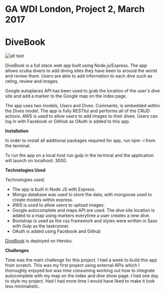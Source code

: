 # GA WDI London, Project 2, March 2017

# DiveBook


![alt text][logo]

[logo]: http://i.imgur.com/M3hpiO5.png

DiveBook is a full stack web app built using Node.js/Express. The app allows scuba divers to add diving sites they have been to around the world and review them. Users are able to add information to each dive such as rating, review and images.


Google autoplaces API has been used to grab the location of the user's dive site and add a marker to the Google map on the index page.

The app uses two models, Users and Dives. Comments, is embedded within the Dives model. The app is fully RESTful and performs all of the CRUD actions. AWS is used to allow users to add images to their dives. Users can log in with Facebook or GitHub as OAuth is added to this app.

**Installation**

In order to install all additional packages required for app, run npm -i from the terminal.

To run the app on a local host run gulp in the terminal and the application will launch on localhost: 3000.

**Technologies Used**

Technologies used;

* The app is built in Node JS with Express.
* Mongo database was used to store the data, with mongoose used to create models within express.
* AWS is used to allow users to upload images.
* Google autocomplete and maps API are used. The dive site location is added to a map using markers everytime a user creates a new dive.
* Bootstrap is used as the css framework and styles were written in Sass with Gulp as the taskrunner.
* OAuth is added using Facebook and Github

[DiveBook](https://quiet-taiga-63855.herokuapp.com)
is deployed on Heroku.

**Challenges**

Time was the main challenge for this project. I had a week to build this app from scratch. This was my first project using external APIs which I thoroughly enjoyed but was time consuming working out how to integrate autocomplete with my map on the index and dive show page. I had one day to style my project. Had I had more time I would have liked to make it look less minimalistic.